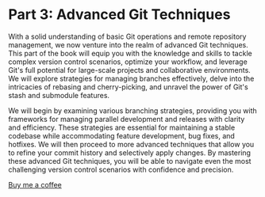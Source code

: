 Part 3: Advanced Git Techniques
===============================

With a solid understanding of basic Git operations and remote repository management, we now venture into the realm of advanced Git techniques. This part of the book will equip you with the knowledge and skills to tackle complex version control scenarios, optimize your workflow, and leverage Git's full potential for large-scale projects and collaborative environments. We will explore strategies for managing branches effectively, delve into the intricacies of rebasing and cherry-picking, and unravel the power of Git's stash and submodule features.

We will begin by examining various branching strategies, providing you with frameworks for managing parallel development and releases with clarity and efficiency. These strategies are essential for maintaining a stable codebase while accommodating feature development, bug fixes, and hotfixes. We will then proceed to more advanced techniques that allow you to refine your commit history and selectively apply changes. By mastering these advanced Git techniques, you will be able to navigate even the most challenging version control scenarios with confidence and precision.


<a href="https://buymeacoffee.com/bigian" target="_blank">Buy me a coffee</a>
